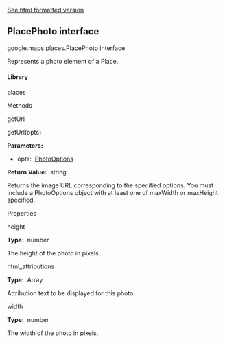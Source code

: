 [See html formatted version](https://huasofoundries.github.io/google-maps-documentation/PlacePhoto.html)


PlacePhoto interface
--------------------

google.maps.places.PlacePhoto interface

Represents a photo element of a Place.

#### Library

places

Methods

getUrl

getUrl(opts)

**Parameters:** 

*   opts:  [PhotoOptions](https://github.com/amenadiel/google-maps-documentation/blob/master/docs/PhotoOptions.md)

**Return Value:**  string

Returns the image URL corresponding to the specified options. You must include a PhotoOptions object with at least one of maxWidth or maxHeight specified.

Properties

height

**Type:**  number

The height of the photo in pixels.

html\_attributions

**Type:**  Array<string>

Attribution text to be displayed for this photo.

width

**Type:**  number

The width of the photo in pixels.
